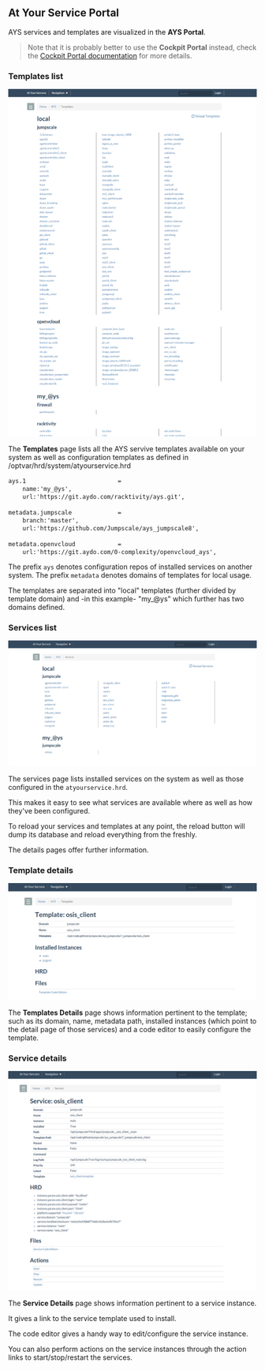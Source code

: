 ## At Your Service Portal

AYS services and templates are visualized in the **AYS Portal**.

> Note that it is probably better to use the **Cockpit Portal** instead, check the [Cockpit Portal documentation](https://www.gitbook.com/book/gig/cockpit/details) for more details.

### Templates list

![Templates](AYS-Templates.png)

The **Templates** page lists all the AYS servive templates available on your system as well as configuration templates as defined in /optvar/hrd/system/atyourservice.hrd

```
ays.1                          =
    name:'my_@ys',
    url:'https://git.aydo.com/racktivity/ays.git',

metadata.jumpscale             =
    branch:'master',
    url:'https://github.com/Jumpscale/ays_jumpscale8',

metadata.openvcloud            =
    url:'https://git.aydo.com/0-complexity/openvcloud_ays',

```

The prefix `ays` denotes configuration repos of installed services on another system.
The prefix `metadata` denotes domains of templates for local usage.


The templates are separated into "local" templates (further divided by template domain) and -in this example- "my_@ys" which further has two domains defined.

### Services list

![Services](AYS-Services.png)

The services page lists installed services on the system as well as those configured in the `atyourservice.hrd`.


This makes it easy to see what services are available where as well as how they've been configured.

To reload your services and templates at any point, the reload button will dump its database and reload everything from the freshly.

The details pages offer further information.


### Template details

![](TemplateDetails.png)

The **Templates Details** page shows information pertinent to the template; such as its domain, name, metadata path, installed instances (which point to the detail page of those services) and a code editor to easily configure the template.


### Service details

![](ServiceDetails.png)

The **Service Details** page shows information pertinent to a service instance.

It gives a link to the service template used to install.

The code editor gives a handy way to edit/configure the service instance.

You can also perform actions on the service instances through the action links to start/stop/restart the services.